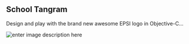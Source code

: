 ## School Tangram

Design and play with the brand new awesome EPSI logo in Objective-C...

![enter image description here][1]


  [1]: http://imageshack.com/a/img46/2127/se3r.png